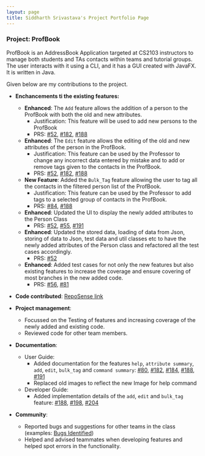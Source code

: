 ```yaml
---
layout: page
title: Siddharth Srivastava's Project Portfolio Page
---
```


### Project: ProfBook

ProfBook is an AddressBook Application targeted at CS2103 instructors to manage both students and TAs contacts within teams and tutorial groups. The user interacts with it using a CLI, and it has a GUI created with JavaFX. It is written in Java.

Given below are my contributions to the project.
* **Enchancements ti the existing features:**
  * **Enhanced**: The `Add` feature allows the addition of a person to the ProfBook with both the old and new attributes.
    * Justification: This feature will be used to add new persons to the ProfBook
    * PRS: [\#52](https://github.com/AY2122S1-CS2103-T16-2/tp/pull/52), [\#182](https://github.com/AY2122S1-CS2103-T16-2/tp/pull/182), [\#188](https://github.com/AY2122S1-CS2103-T16-2/tp/pull/188)
  * **Enhanced**: The `Edit` feature allows the  editing of the old and new attributes of the person in the ProfBook.
    * Justification: This feature can be used by the Professor to change any incorrect data entered by mistake and to add or remove tags given to the contacts in the ProfBook.
    * PRS: [\#52](https://github.com/AY2122S1-CS2103-T16-2/tp/pull/52), [\#182](https://github.com/AY2122S1-CS2103-T16-2/tp/pull/182), [\#188](https://github.com/AY2122S1-CS2103-T16-2/tp/pull/188)
  * **New Feature**: Added the `Bulk_Tag` feature allowing the user to tag all the contacts in the filtered person list of the ProfBook.
    * Justification: This feature can be used by the Professor to add tags to a selected group of contacts in the ProfBook.
    * PRS: [\#84](https://github.com/AY2122S1-CS2103-T16-2/tp/pull/84), [\#188](https://github.com/AY2122S1-CS2103-T16-2/tp/pull/188)
  * **Enhanced**: Updated the UI to display the newly added attributes to the Person Class
    * PRS: [\#52](https://github.com/AY2122S1-CS2103-T16-2/tp/pull/52), [\#55](https://github.com/AY2122S1-CS2103-T16-2/tp/pull/55), [\#191](https://github.com/AY2122S1-CS2103-T16-2/tp/pull/191)
  * **Enhanced**: Updated the stored data, loading of data from Json, storing of data to Json, test data and util classes etc to have the newly added attributes of the Person class and refactored all the test cases accordingly.
    * PRS: [\#52](https://github.com/AY2122S1-CS2103-T16-2/tp/pull/52)
  * **Enhanced**: Added test cases for not only the new features but also existing features to increase the coverage and ensure covering of most branches in the new added code.
    * PRS: [\#56](https://github.com/AY2122S1-CS2103-T16-2/tp/pull/56), [\#81](https://github.com/AY2122S1-CS2103-T16-2/tp/pull/81)


* **Code contributed**: [RepoSense link](https://nus-cs2103-ay2122s1.github.io/tp-dashboard/?search=T16&sort=groupTitle&sortWithin=title&since=2021-09-17&timeframe=commit&mergegroup=&groupSelect=groupByRepos&breakdown=false&tabOpen=true&tabType=zoom&tabAuthor=Siddharth-Sid&tabRepo=AY2122S1-CS2103-T16-2%2Ftp%5Bmaster%5D&authorshipIsMergeGroup=false&authorshipFileTypes=docs~functional-code~test-code&authorshipIsBinaryFileTypeChecked=false&zA=Siddharth-Sid&zR=AY2122S1-CS2103-T16-2%2Ftp%5Bmaster%5D&zACS=167.52797202797203&zS=2021-09-17&zFS=T16&zU=2021-11-08&zMG=false&zFTF=commit&zFGS=groupByRepos&zFR=false&zCST=time)


* **Project management**:
    * Focussed on the Testing of features and increasing coverage of the newly added and existing code.
    * Reviewed code for other team members. 

    
* **Documentation**:
    * User Guide:
        * Added documentation for the features `help`, `attribute summary`, `add`, `edit`, `bulk_tag` and `command summary`: [\#80](https://github.com/AY2122S1-CS2103-T16-2/tp/pull/80), [\#182](https://github.com/AY2122S1-CS2103-T16-2/tp/pull/182), [\#184](https://github.com/AY2122S1-CS2103-T16-2/tp/pull/184), [\#188](https://github.com/AY2122S1-CS2103-T16-2/tp/pull/188), [\#191](https://github.com/AY2122S1-CS2103-T16-2/tp/pull/191)
        * Replaced old images to reflect the new Image for help command
    * Developer Guide:
        * Added implementation details of the `add`, `edit` and `bulk_tag` feature: [\#188](https://github.com/AY2122S1-CS2103-T16-2/tp/pull/188), [\#198](https://github.com/AY2122S1-CS2103-T16-2/tp/pull/198), [\#204](https://github.com/AY2122S1-CS2103-T16-2/tp/pull/204)

* **Community**:
    * Reported bugs and suggestions for other teams in the class (examples: [Bugs Identified](https://github.com/AY2122S1-CS2103T-W13-3/tp/issues?q=is%3Aissue+is%3Aclosed+siddharth))
    * Helped and advised teammates when developing features and helped spot errors in the functionality. 
